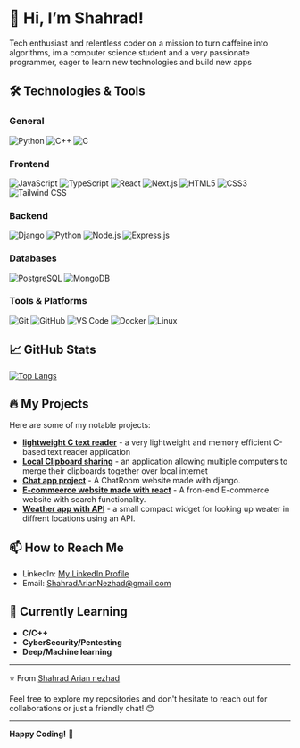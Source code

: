 # 👋 Hi, I’m Shahrad!

Tech enthusiast and relentless coder on a mission to turn caffeine into algorithms, im a computer science student and a very passionate programmer, eager to learn new technologies and build new apps

## 🛠️ Technologies & Tools

### General
![Python](https://img.shields.io/badge/Python-3776AB?style=for-the-badge&logo=python&logoColor=white)
![C++](https://img.shields.io/badge/C++-00599C?style=for-the-badge&logo=cplusplus&logoColor=white)
![C](https://img.shields.io/badge/C-00599C?style=for-the-badge&logo=c&logoColor=white)

### Frontend
![JavaScript](https://img.shields.io/badge/JavaScript-F7DF1E?style=for-the-badge&logo=javascript&logoColor=black)
![TypeScript](https://img.shields.io/badge/TypeScript-3178C6?style=for-the-badge&logo=typescript&logoColor=white)
![React](https://img.shields.io/badge/React-61DAFB?style=for-the-badge&logo=react&logoColor=black)
![Next.js](https://img.shields.io/badge/Next.js-000000?style=for-the-badge&logo=next.js&logoColor=white)
![HTML5](https://img.shields.io/badge/HTML5-E34F26?style=for-the-badge&logo=html5&logoColor=white)
![CSS3](https://img.shields.io/badge/CSS3-1572B6?style=for-the-badge&logo=css3&logoColor=white)
![Tailwind CSS](https://img.shields.io/badge/Tailwind_CSS-38B2AC?style=for-the-badge&logo=tailwind-css&logoColor=white)

### Backend
![Django](https://img.shields.io/badge/Django-092E20?style=for-the-badge&logo=django&logoColor=white)
![Python](https://img.shields.io/badge/Python-3776AB?style=for-the-badge&logo=python&logoColor=white)
![Node.js](https://img.shields.io/badge/Node.js-339933?style=for-the-badge&logo=node.js&logoColor=white)
![Express.js](https://img.shields.io/badge/Express.js-000000?style=for-the-badge&logo=express&logoColor=white)

### Databases
![PostgreSQL](https://img.shields.io/badge/PostgreSQL-4169E1?style=for-the-badge&logo=postgresql&logoColor=white)
![MongoDB](https://img.shields.io/badge/MongoDB-47A248?style=for-the-badge&logo=mongodb&logoColor=white)

### Tools & Platforms
![Git](https://img.shields.io/badge/Git-F05032?style=for-the-badge&logo=git&logoColor=white)
![GitHub](https://img.shields.io/badge/GitHub-181717?style=for-the-badge&logo=github&logoColor=white)
![VS Code](https://img.shields.io/badge/VS_Code-007ACC?style=for-the-badge&logo=visual-studio-code&logoColor=white)
![Docker](https://img.shields.io/badge/Docker-2496ED?style=for-the-badge&logo=docker&logoColor=white)
![Linux](https://img.shields.io/badge/Linux-FCC624?style=for-the-badge&logo=linux&logoColor=black)

## 📈 GitHub Stats

[![Top Langs](https://github-readme-stats.vercel.app/api/top-langs/?username=ShahradArianNezhad&layout=compact&theme=radical&hide=HTML,CSS,Makefile,Dockerfile)](https://github.com/ShahradArianNezhad)

## 🔥 My Projects

Here are some of my notable projects:

- **[lightweight C text reader](https://github.com/ShahradArianNezhad/Terminal-text-reader)** - a very lightweight and memory efficient C-based text reader application
- **[Local Clipboard sharing](https://github.com/ShahradArianNezhad/clipboard-over-internet)** - an application allowing multiple computers to merge their clipboards together over local internet
- **[Chat app project](https://github.com/ShahradArianNezhad/ChatApp)** - A ChatRoom website made with django.
- **[E-commeerce website made with react](https://github.com/ShahradArianNezhad/React-Ecommerce-Website)** - A fron-end E-commerce website with search functionality.
- **[Weather app with API](https://github.com/ShahradArianNezhad/weatherApp)** - a small compact widget for looking up weater in diffrent locations using an API.

## 📫 How to Reach Me

- LinkedIn: [My LinkedIn Profile](https://linkedin.com/in/shahrad-arian-nezhad)
- Email: ShahradArianNezhad@gmail.com

## 🎯 Currently Learning

- **C/C++**
- **CyberSecurity/Pentesting**
- **Deep/Machine learning**

---

⭐️ From [Shahrad Arian nezhad](https://github.com/ShahradArianNezhad)



Feel free to explore my repositories and don't hesitate to reach out for collaborations or just a friendly chat! 😊

---

**Happy Coding!** 🚀
